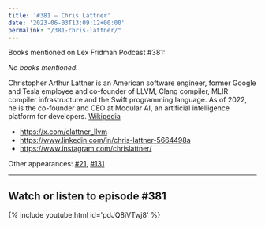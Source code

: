 ```yaml
---
title: '#381 – Chris Lattner'
date: '2023-06-03T13:09:12+00:00'
permalink: "/381-chris-lattner/"
---
```


Books mentioned on Lex Fridman Podcast #381:

*No books mentioned.*

Christopher Arthur Lattner is an American software engineer, former Google and Tesla employee and co-founder of LLVM, Clang compiler, MLIR compiler infrastructure and the Swift programming language. As of 2022, he is the co-founder and CEO at Modular AI, an artificial intelligence platform for developers. <a href="https://en.wikipedia.org/wiki/Chris_Lattner" target="_blank">Wikipedia</a>

- <a href="https://x.com/clattner_llvm" target="_blank">https://x.com/clattner_llvm</a>
- <a href="https://www.linkedin.com/in/chris-lattner-5664498a" target="_blank">https://www.linkedin.com/in/chris-lattner-5664498a</a>
- <a href="https://www.instagram.com/chrislattner/" target="_blank">https://www.instagram.com/chrislattner/</a>

Other appearances: [\#21](/21-chris-lattner/), [\#131](/131-chris-lattner/)

- - - - - -

## Watch or listen to episode #381

{% include youtube.html id='pdJQ8iVTwj8' %}